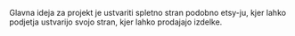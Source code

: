   Glavna ideja za projekt je ustvariti spletno stran podobno etsy-ju, kjer lahko podjetja ustvarijo svojo stran, kjer lahko prodajajo izdelke.
